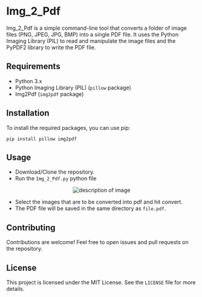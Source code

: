 # Img_2_Pdf

Img_2_Pdf is a simple command-line tool that converts a folder of image files (PNG, JPEG, JPG, BMP) into a single PDF file. It uses the Python Imaging Library (PIL) to read and manipulate the image files and the PyPDF2 library to write the PDF file.

## Requirements

- Python 3.x
- Python Imaging Library (PIL) (`pillow` package)
- Img2Pdf (`img2pdf` package)

## Installation

To install the required packages, you can use pip:

```
pip install pillow img2pdf
```
## Usage

- Download/Clone the repository. 
- Run the `Img_2_Pdf.py` python file

<p align="center">
  <img src="https://pratham-404.github.io/Img_2_Pdf/images/screenshot.png" alt="description of image" class="center">
</p>

- Select the images that are to be converted into pdf and hit convert.
- The PDF file will be saved in the same directory as `file.pdf`.

## Contributing

Contributions are welcome! Feel free to open issues and pull requests on the repository.

## License

This project is licensed under the MIT License. See the `LICENSE` file for more details.
